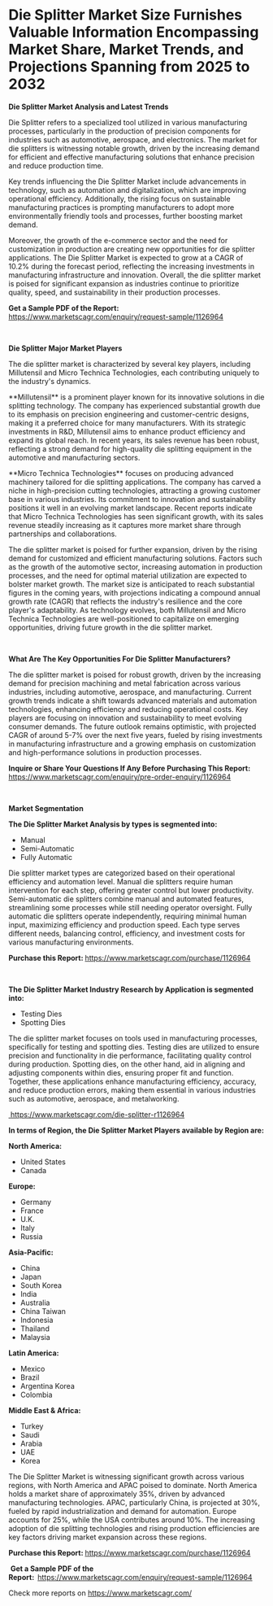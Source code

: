 <p><h1>Die Splitter Market Size Furnishes Valuable Information Encompassing Market Share, Market Trends, and Projections Spanning from 2025 to 2032</h1></p><p><strong>Die Splitter Market Analysis and Latest Trends</strong></p>
<p><p>Die Splitter refers to a specialized tool utilized in various manufacturing processes, particularly in the production of precision components for industries such as automotive, aerospace, and electronics. The market for die splitters is witnessing notable growth, driven by the increasing demand for efficient and effective manufacturing solutions that enhance precision and reduce production time. </p><p>Key trends influencing the Die Splitter Market include advancements in technology, such as automation and digitalization, which are improving operational efficiency. Additionally, the rising focus on sustainable manufacturing practices is prompting manufacturers to adopt more environmentally friendly tools and processes, further boosting market demand. </p><p>Moreover, the growth of the e-commerce sector and the need for customization in production are creating new opportunities for die splitter applications. The Die Splitter Market is expected to grow at a CAGR of 10.2% during the forecast period, reflecting the increasing investments in manufacturing infrastructure and innovation. Overall, the die splitter market is poised for significant expansion as industries continue to prioritize quality, speed, and sustainability in their production processes.</p></p>
<p><strong>Get a Sample PDF of the Report:&nbsp;</strong> <a href="https://www.marketscagr.com/enquiry/request-sample/1126964?utm_campaign=2383&utm_medium=2&utm_source=Github&utm_content=ia&utm_term=10042025&utm_id=die-splitter">https://www.marketscagr.com/enquiry/request-sample/1126964</a></p>
<p>&nbsp;</p>
<p><strong>Die Splitter Major Market Players</strong></p>
<p><p>The die splitter market is characterized by several key players, including Millutensil and Micro Technica Technologies, each contributing uniquely to the industry's dynamics. </p><p>**Millutensil** is a prominent player known for its innovative solutions in die splitting technology. The company has experienced substantial growth due to its emphasis on precision engineering and customer-centric designs, making it a preferred choice for many manufacturers. With its strategic investments in R&D, Millutensil aims to enhance product efficiency and expand its global reach. In recent years, its sales revenue has been robust, reflecting a strong demand for high-quality die splitting equipment in the automotive and manufacturing sectors.</p><p>**Micro Technica Technologies** focuses on producing advanced machinery tailored for die splitting applications. The company has carved a niche in high-precision cutting technologies, attracting a growing customer base in various industries. Its commitment to innovation and sustainability positions it well in an evolving market landscape. Recent reports indicate that Micro Technica Technologies has seen significant growth, with its sales revenue steadily increasing as it captures more market share through partnerships and collaborations.</p><p>The die splitter market is poised for further expansion, driven by the rising demand for customized and efficient manufacturing solutions. Factors such as the growth of the automotive sector, increasing automation in production processes, and the need for optimal material utilization are expected to bolster market growth. The market size is anticipated to reach substantial figures in the coming years, with projections indicating a compound annual growth rate (CAGR) that reflects the industry's resilience and the core player's adaptability. As technology evolves, both Millutensil and Micro Technica Technologies are well-positioned to capitalize on emerging opportunities, driving future growth in the die splitter market.</p></p>
<p>&nbsp;</p>
<p><strong>What Are The Key Opportunities For Die Splitter Manufacturers?</strong></p>
<p><p>The die splitter market is poised for robust growth, driven by the increasing demand for precision machining and metal fabrication across various industries, including automotive, aerospace, and manufacturing. Current growth trends indicate a shift towards advanced materials and automation technologies, enhancing efficiency and reducing operational costs. Key players are focusing on innovation and sustainability to meet evolving consumer demands. The future outlook remains optimistic, with projected CAGR of around 5-7% over the next five years, fueled by rising investments in manufacturing infrastructure and a growing emphasis on customization and high-performance solutions in production processes.</p></p>
<p><strong>Inquire or Share Your Questions If Any Before Purchasing This Report:</strong> <a href="https://www.marketscagr.com/enquiry/pre-order-enquiry/1126964?utm_campaign=2383&utm_medium=2&utm_source=Github&utm_content=ia&utm_term=10042025&utm_id=die-splitter">https://www.marketscagr.com/enquiry/pre-order-enquiry/1126964</a></p>
<p>&nbsp;</p>
<p><strong>Market Segmentation</strong></p>
<p><strong>The Die Splitter Market Analysis by types is segmented into:</strong></p>
<p><ul><li>Manual</li><li>Semi-Automatic</li><li>Fully Automatic</li></ul></p>
<p><p>Die splitter market types are categorized based on their operational efficiency and automation level. Manual die splitters require human intervention for each step, offering greater control but lower productivity. Semi-automatic die splitters combine manual and automated features, streamlining some processes while still needing operator oversight. Fully automatic die splitters operate independently, requiring minimal human input, maximizing efficiency and production speed. Each type serves different needs, balancing control, efficiency, and investment costs for various manufacturing environments.</p></p>
<p><strong>Purchase this Report:&nbsp;</strong><a href="https://www.marketscagr.com/purchase/1126964?utm_campaign=2383&utm_medium=2&utm_source=Github&utm_content=ia&utm_term=10042025&utm_id=die-splitter">https://www.marketscagr.com/purchase/1126964</a></p>
<p>&nbsp;</p>
<p><strong>The Die Splitter Market Industry Research by Application is segmented into:</strong></p>
<p><ul><li>Testing Dies</li><li>Spotting Dies</li></ul></p>
<p><p>The die splitter market focuses on tools used in manufacturing processes, specifically for testing and spotting dies. Testing dies are utilized to ensure precision and functionality in die performance, facilitating quality control during production. Spotting dies, on the other hand, aid in aligning and adjusting components within dies, ensuring proper fit and function. Together, these applications enhance manufacturing efficiency, accuracy, and reduce production errors, making them essential in various industries such as automotive, aerospace, and metalworking.</p></p>
<p><a href="https://www.marketscagr.com/die-splitter-r1126964?utm_campaign=2383&utm_medium=2&utm_source=Github&utm_content=ia&utm_term=10042025&utm_id=die-splitter">&nbsp;https://www.marketscagr.com/die-splitter-r1126964</a></p>
<p><strong>In terms of Region, the Die Splitter Market Players available by Region are:</strong></p>
<p>
    <p> <strong> North America: </strong>
        <ul>
            <li>United States</li>
            <li>Canada</li>
        </ul>
        </p> 
    <p> <strong> Europe: </strong>
        <ul>
            <li>Germany</li>
            <li>France</li>
            <li>U.K.</li>
            <li>Italy</li>
            <li>Russia</li>
        </ul>
        </p> 
    <p> <strong> Asia-Pacific: </strong>
        <ul>
            <li>China</li>
            <li>Japan</li>
            <li>South Korea</li>
            <li>India</li>
            <li>Australia</li>
            <li>China Taiwan</li>
            <li>Indonesia</li>
            <li>Thailand</li>
            <li>Malaysia</li>
        </ul>
        </p> 
    <p> <strong> Latin America: </strong>
        <ul>
            <li>Mexico</li>
            <li>Brazil</li>
            <li>Argentina Korea</li>
            <li>Colombia</li>
        </ul>
        </p> 
    <p> <strong> Middle East & Africa: </strong>
        <ul>
            <li>Turkey</li>
            <li>Saudi</li>
            <li>Arabia</li>
            <li>UAE</li>
            <li>Korea</li>
        </ul>
    </p>
    </p>
<p><p>The Die Splitter Market is witnessing significant growth across various regions, with North America and APAC poised to dominate. North America holds a market share of approximately 35%, driven by advanced manufacturing technologies. APAC, particularly China, is projected at 30%, fueled by rapid industrialization and demand for automation. Europe accounts for 25%, while the USA contributes around 10%. The increasing adoption of die splitting technologies and rising production efficiencies are key factors driving market expansion across these regions.</p></p>
<p><strong>Purchase this Report: </strong><a href="https://www.marketscagr.com/purchase/1126964?utm_campaign=2383&utm_medium=2&utm_source=Github&utm_content=ia&utm_term=10042025&utm_id=die-splitter">https://www.marketscagr.com/purchase/1126964</a></p>
<p>&nbsp;<strong>Get a Sample PDF of the Report:&nbsp;&nbsp;</strong><a href="https://www.marketscagr.com/enquiry/request-sample/1126964?utm_campaign=2383&utm_medium=2&utm_source=Github&utm_content=ia&utm_term=10042025&utm_id=die-splitter">https://www.marketscagr.com/enquiry/request-sample/1126964</a></p>
<p><strong></strong></p>
<p>Check more reports on <a href="https://www.marketscagr.com/?utm_campaign=2383&utm_medium=2&utm_source=Github&utm_content=ia&utm_term=10042025&utm_id=die-splitter">https://www.marketscagr.com/</a></p>